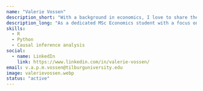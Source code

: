 ```yaml
---
name: "Valerie Vossen"
description_short: "With a background in economics, I love to share the knowledge I gain from my studies and further expand it by creating content for the website and supporting research projects of Tilburg Science Hub."
description_long: "As a dedicated MSc Economics student with a focus on Sustainable Development, I am passionate the application of econometrics for relevant policy questions, especially in the field of environmental economics. My enthusiasm for research drives me to expand my knowledge continually, which I can channel into creating informative content for Tilburg Science Hub. Through my contributions, I hope to help students and researchers in their empirical research."
skills: 
  - R
  - Python
  - Causal inference analysis
social:
  - name: LinkedIn
    link: https://www.linkedin.com/in/valerie-vossen/
email: v.a.p.m.vossen@tilburguniversity.edu
image: valerievossen.webp
status: "active"
---
```

